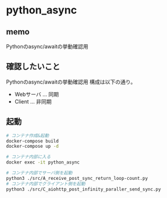 # python_async

## memo
Pythonのasync/awaitの挙動確認用

## 確認したいこと
Pythonのasync/awaitの挙動確認用
構成は以下の通り。

* Webサーバ … 同期
* Client … 非同期

## 起動
```sh
# コンテナ作成&起動
docker-compose build
docker-compose up -d

# コンテナ内部に入る
docker exec -it python_async

# コンテナ内部でサーバ側を起動
python3 ./src/A_receive_post_sync_return_loop-count.py
# コンテナ内部でクライアント側を起動
python3 ./src/C_aiohttp_post_infinity_paraller_send_sync.py
```
